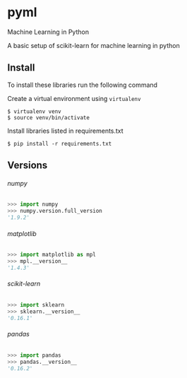 # pyml
Machine Learning in Python

A basic setup of scikit-learn for machine learning in python

Install
-----------

To install these libraries run the following command

Create a virtual environment using `virtualenv`
```
$ virtualenv venv
$ source venv/bin/activate
```

Install libraries listed in requirements.txt
```
$ pip install -r requirements.txt
```

Versions
-----------

###### numpy
```python
>>> import numpy
>>> numpy.version.full_version
'1.9.2'
```

###### matplotlib
```python
>>> import matplotlib as mpl
>>> mpl.__version__
'1.4.3'
```

###### scikit-learn
```python
>>> import sklearn
>>> sklearn.__version__
'0.16.1'
```

###### pandas
```python
>>> import pandas
>>> pandas.__version__
'0.16.2'
```
